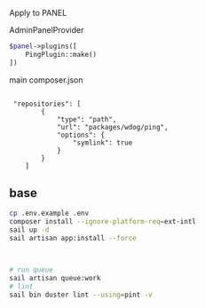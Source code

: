 
Apply to PANEL


AdminPanelProvider

```php
$panel->plugins([
    PingPlugin::make()
])

```


main composer.json

```

 "repositories": [
        {
            "type": "path",
            "url": "packages/wdog/ping",
            "options": {
                "symlink": true
            }
        }
    ]
```


## base


```bash
cp .env.example .env
composer install --ignore-platform-req=ext-intl
sail up -d
sail artisan app:install --force



# run queue
sail artisan queue:work
# lint
sail bin duster lint --using=pint -v
```
